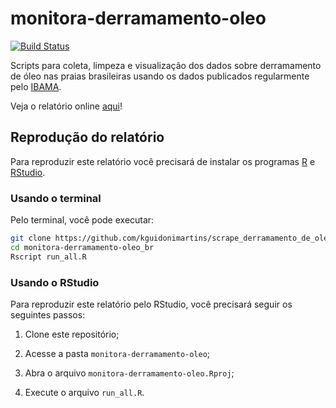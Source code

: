 # monitora-derramamento-oleo

[![Build Status](https://travis-ci.com/kguidonimartins/monitora-derramamento-oleo.svg?branch=master)](https://travis-ci.com/kguidonimartins/monitora-derramamento-oleo)

Scripts para coleta, limpeza e visualização dos dados sobre derramamento de óleo nas praias brasileiras usando os dados publicados regularmente pelo [IBAMA](http://www.ibama.gov.br/manchasdeoleo-localidades-atingidas).

Veja o relatório online [aqui](https://kguidonimartins.github.io/monitora-derramamento-oleo/index.html)!

## Reprodução do relatório

Para reproduzir este relatório você precisará de instalar os programas [R](https://www.r-project.org/) e [RStudio](https://rstudio.com/).

### Usando o terminal

Pelo terminal, você pode executar:

```bash
git clone https://github.com/kguidonimartins/scrape_derramamento_de_oleo_br.git
cd monitora-derramamento-oleo_br
Rscript run_all.R
```

### Usando o RStudio

Para reproduzir este relatório pelo RStudio, você precisará seguir os seguintes passos:

1. Clone este repositório;

2. Acesse a pasta `monitora-derramamento-oleo`;

3. Abra o arquivo `monitora-derramamento-oleo.Rproj`;

4. Execute o arquivo `run_all.R`.
